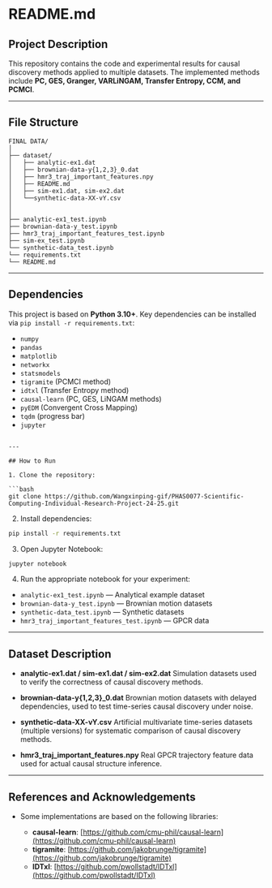 # README.md

## Project Description

This repository contains the code and experimental results for causal discovery methods applied to multiple datasets. The implemented methods include **PC, GES, Granger, VARLiNGAM, Transfer Entropy, CCM, and PCMCI**.

---

## File Structure

```
FINAL DATA/
│
├── dataset/                  
│   ├── analytic-ex1.dat               
│   ├── brownian-data-y{1,2,3}_0.dat   
│   ├── hmr3_traj_important_features.npy  
│   ├── README.md 
│   ├── sim-ex1.dat, sim-ex2.dat        
│   └──synthetic-data-XX-vY.csv       
│   
│
├── analytic-ex1_test.ipynb                  
├── brownian-data-y_test.ipynb               
├── hmr3_traj_important_features_test.ipynb 
├── sim-ex_test.ipynb                        
└── synthetic-data_test.ipynb    
└── requirements.txt       
└── README.md                      
```

---

## Dependencies

This project is based on **Python 3.10+**. Key dependencies can be installed via `pip install -r requirements.txt`:

* `numpy`
* `pandas`
* `matplotlib`
* `networkx`
* `statsmodels`
* `tigramite` (PCMCI method)
* `idtxl` (Transfer Entropy method)
* `causal-learn` (PC, GES, LiNGAM methods)
* `pyEDM` (Convergent Cross Mapping)
* `tqdm` (progress bar)
* `jupyter`

```

---

## How to Run

1. Clone the repository:

```bash
git clone https://github.com/Wangxinping-gif/PHAS0077-Scientific-Computing-Individual-Research-Project-24-25.git
```

2. Install dependencies:

```bash
pip install -r requirements.txt
```

3. Open Jupyter Notebook:

```bash
jupyter notebook
```

4. Run the appropriate notebook for your experiment:

* `analytic-ex1_test.ipynb` — Analytical example dataset
* `brownian-data-y_test.ipynb` — Brownian motion datasets
* `synthetic-data_test.ipynb` — Synthetic datasets
* `hmr3_traj_important_features_test.ipynb` — GPCR data

---

## Dataset Description

* **analytic-ex1.dat / sim-ex1.dat / sim-ex2.dat**
  Simulation datasets used to verify the correctness of causal discovery methods.

* **brownian-data-y{1,2,3}\_0.dat**
  Brownian motion datasets with delayed dependencies, used to test time-series causal discovery under noise.


* **synthetic-data-XX-vY.csv**
  Artificial multivariate time-series datasets (multiple versions) for systematic comparison of causal discovery methods.

* **hmr3\_traj\_important\_features.npy**
  Real GPCR trajectory feature data used for actual causal structure inference.
  
---

## References and Acknowledgements

* Some implementations are based on the following libraries:

  * **causal-learn**: [https://github.com/cmu-phil/causal-learn](https://github.com/cmu-phil/causal-learn)
  * **tigramite**: [https://github.com/jakobrunge/tigramite](https://github.com/jakobrunge/tigramite)
  * **IDTxl**: [https://github.com/pwollstadt/IDTxl](https://github.com/pwollstadt/IDTxl)